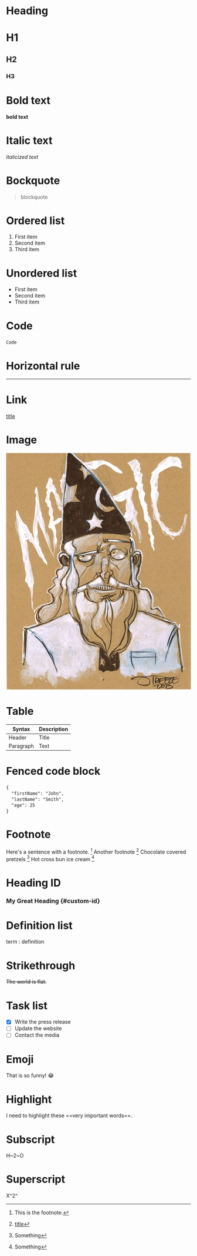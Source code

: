 # Heading

# H1
## H2
### H3

# Bold text

**bold text**

# Italic text

*italicized text*

# Bockquote

> blockquote

# Ordered list

1. First item
2. Second item
3. Third item

# Unordered list

- First item
- Second item
- Third item

# Code

`Code`

# Horizontal rule

---

# Link

[title](https://www.example.com)

# Image

![alt text](/assets/images/image.jpg)

# Table

| Syntax    | Description |
| --------- | ----------- |
| Header    | Title       |
| Paragraph | Text        |

# Fenced code block

```
{
  "firstName": "John",
  "lastName": "Smith",
  "age": 25
}
```

# Footnote

Here's a sentence with a footnote. [^1]
Another footnote [^2]
Chocolate covered pretzels [^3]
Hot cross bun ice cream [^4]

[^1]: This is the footnote.
[^2]: [title](https://www.example.com)
[^3]: Something
[^4]: Something

# Heading ID

### My Great Heading {#custom-id}

# Definition list

term
: definition

# Strikethrough

~~The world is flat.~~

# Task list

- [x] Write the press release
- [ ] Update the website
- [ ] Contact the media

# Emoji

That is so funny! :joy:

# Highlight

I need to highlight these ==very important words==.

# Subscript

H~2~O

# Superscript

X^2^

